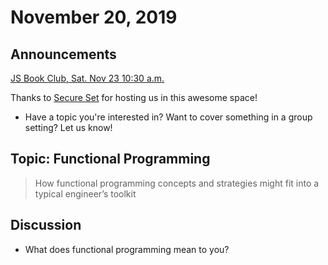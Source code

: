# November 20, 2019

## Announcements

[JS Book Club, Sat. Nov 23 10:30 a.m.](https://www.meetup.com/Bootcampers-Collective/events/ckvjlryzpbfc/)

Thanks to [Secure Set](http://go.secureset.com) for hosting us in this awesome space!


- Have a topic you're interested in? Want to cover something in a group setting? Let us know!

## Topic: Functional Programming

>How functional programming concepts and strategies might fit into a typical engineer’s toolkit

## Discussion

- What does functional programming mean to you?



